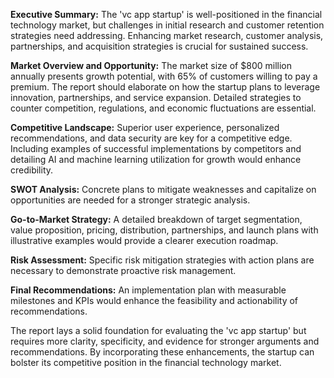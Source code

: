 **Executive Summary:**
The 'vc app startup' is well-positioned in the financial technology market, but challenges in initial research and customer retention strategies need addressing. Enhancing market research, customer analysis, partnerships, and acquisition strategies is crucial for sustained success.

**Market Overview and Opportunity:**
The market size of $800 million annually presents growth potential, with 65% of customers willing to pay a premium. The report should elaborate on how the startup plans to leverage innovation, partnerships, and service expansion. Detailed strategies to counter competition, regulations, and economic fluctuations are essential.

**Competitive Landscape:**
Superior user experience, personalized recommendations, and data security are key for a competitive edge. Including examples of successful implementations by competitors and detailing AI and machine learning utilization for growth would enhance credibility.

**SWOT Analysis:**
Concrete plans to mitigate weaknesses and capitalize on opportunities are needed for a stronger strategic analysis.

**Go-to-Market Strategy:**
A detailed breakdown of target segmentation, value proposition, pricing, distribution, partnerships, and launch plans with illustrative examples would provide a clearer execution roadmap.

**Risk Assessment:**
Specific risk mitigation strategies with action plans are necessary to demonstrate proactive risk management.

**Final Recommendations:**
An implementation plan with measurable milestones and KPIs would enhance the feasibility and actionability of recommendations.

The report lays a solid foundation for evaluating the 'vc app startup' but requires more clarity, specificity, and evidence for stronger arguments and recommendations. By incorporating these enhancements, the startup can bolster its competitive position in the financial technology market.